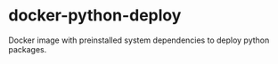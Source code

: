 # docker-python-deploy
Docker image with preinstalled system dependencies to deploy python packages.
